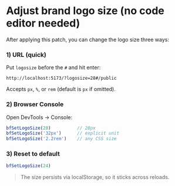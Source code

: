 # Adjust brand logo size (no code editor needed)

After applying this patch, you can change the logo size three ways:

### 1) URL (quick)
Put `logosize` before the `#` and hit enter:
```
http://localhost:5173/?logosize=28#/public
```
Accepts `px`, `%`, or `rem` (default is `px` if omitted).

### 2) Browser Console
Open DevTools → Console:
```js
bfSetLogoSize(28)          // 28px
bfSetLogoSize('32px')      // explicit unit
bfSetLogoSize('2.2rem')    // any CSS size
```

### 3) Reset to default
```js
bfSetLogoSize(24)
```

> The size persists via localStorage, so it sticks across reloads.
